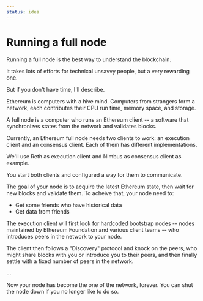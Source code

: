 ```yaml
---
status: idea
---
```


# Running a full node

Running a full node is the best way to understand the blockchain.

It takes lots of efforts for technical unsavvy people, but a very rewarding one.

But if you don't have time, I'll describe.


Ethereum is computers with a hive mind. Computers from strangers form a network, each contributes their CPU run time, memory space, and storage.

A full node is a computer who runs an Ethereum client -- a software that synchronizes states from the network and validates blocks.

Currently, an Ethereum full node needs two clients to work: an execution client and an consensus client. Each of them has different implementations.

We'll use Reth as execution client and Nimbus as consensus client as example.

You start both clients and configured a way for them to communicate.

The goal of your node is to acquire the latest Ethereum state, then wait for new blocks and validate them. To acheive that, your node need to:

- Get some friends who have historical data
- Get data from friends


The execution client will first look for hardcoded bootstrap nodes -- nodes maintained by Ethereum Foundation and various client teams -- who introduces peers in the network to your node.

The client then follows a "Discovery" protocol and knock on the peers, who might share blocks with you or introduce you to their peers, and then finally settle with a fixed number of peers in the network.

...

Now your node has become the one of the network, forever. You can shut the node down if you no longer like to do so.